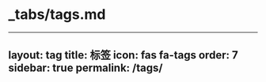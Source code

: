 # _tabs/tags.md
---
layout: tag
title: 标签
icon: fas fa-tags
order: 7
sidebar: true
permalink: /tags/
---
